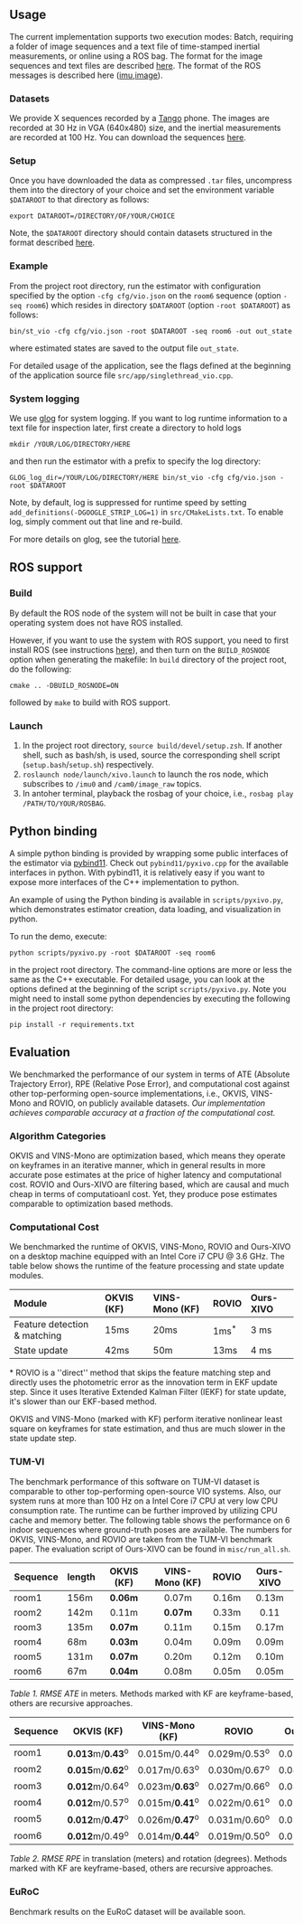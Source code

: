 ## Usage

The current implementation supports two execution modes: Batch, requiring a folder of image sequences and a text file of time-stamped inertial measurements, or online using a ROS bag. The format for the image sequences and text files are described [here](dataformat.md). The format of the ROS messages is described here ([imu][imu_msg],[image][image_msg]).

[imu_msg]: https://docs.ros.org/api/sensor_msgs/html/msg/Imu.html
[image_msg]: https://docs.ros.org/api/sensor_msgs/html/msg/Image.html


### Datasets

We provide X sequences recorded by a [Tango](https://en.wikipedia.org/wiki/Tango_(platform)) phone. The images are recorded at 30 Hz in VGA (640x480) size, and the inertial measurements are recorded at 100 Hz. You can download the sequences [here](placeholder).

### Setup

Once you have downloaded the data as compressed `.tar` files, uncompress them into the directory of your choice and set the environment variable `$DATAROOT` to that directory as follows:

```
export DATAROOT=/DIRECTORY/OF/YOUR/CHOICE
```

Note, the `$DATAROOT` directory should contain datasets structured in the format described [here](dataformat.md).


### Example

From the project root directory, run the estimator with configuration specified by the option `-cfg cfg/vio.json` on the `room6` sequence (option `-seq room6`) which resides in directory `$DATAROOT` (option `-root $DATAROOT`) as follows:

```
bin/st_vio -cfg cfg/vio.json -root $DATAROOT -seq room6 -out out_state
```

where estimated states are saved to the output file `out_state`.

For detailed usage of the application, see the flags defined at the beginning of the application source file `src/app/singlethread_vio.cpp`. 


### System logging

We use [glog](https://github.com/google/glog) for system logging. If you want to log runtime information to a text file for inspection later, first create a directory to hold logs

```
mkdir /YOUR/LOG/DIRECTORY/HERE
```

and then run the estimator with a prefix to specify the log directory:

```
GLOG_log_dir=/YOUR/LOG/DIRECTORY/HERE bin/st_vio -cfg cfg/vio.json -root $DATAROOT
```

Note, by default, log is suppressed for runtime speed by setting `add_definitions(-DGOOGLE_STRIP_LOG=1)` in `src/CMakeLists.txt`. To enable log, simply comment out that line and re-build.

For more details on glog, see the tutorial [here](http://rpg.ifi.uzh.ch/docs/glog.html).

## ROS support

### Build

By default the ROS node of the system will not be built in case that your operating system does not have ROS installed. 

However, if you want to use the system with ROS support, you need to first install ROS (see instructions [here](http://wiki.ros.org/ROS/Installation)), and then turn on the `BUILD_ROSNODE` option when generating the makefile: In `build` directory of the project root, do the following:

```
cmake .. -DBUILD_ROSNODE=ON
```

followed by `make` to build with ROS support.

### Launch

1. In the project root directory, `source build/devel/setup.zsh`. If another shell, such as bash/sh, is used, source the corresponding shell script (`setup.bash`/`setup.sh`) respectively.
2. `roslaunch node/launch/xivo.launch` to launch the ros node, which subscribes to `/imu0` and `/cam0/image_raw` topics.
3. In antoher terminal, playback the rosbag of your choice, i.e., `rosbag play /PATH/TO/YOUR/ROSBAG`.

<!-- ## Profiling

If you want to build the project along with the gperftools provided in the thirdparty folder, make sure you have `autoconf` and `libtool` installed.
`
sudo apt-get install autoconf libtool
`
and
`
./build.sh
`

See [gperftools](https://gperftools.github.io/gperftools/cpuprofile.html) from Google. Or enable printing of the timing information gathered by the `timer_` object inside the estimator. -->


## Python binding

A simple python binding is provided by wrapping some public interfaces of the estimator via [pybind11](https://github.com/pybind/pybind11). Check out `pybind11/pyxivo.cpp` for the available interfaces in python. With pybind11, it is relatively easy if you want to expose more interfaces of the C++ implementation to python.

An example of using the Python binding is available in `scripts/pyxivo.py`, which demonstrates estimator creation, data loading, and visualization in python.

To run the demo, execute:

```
python scripts/pyxivo.py -root $DATAROOT -seq room6
```

in the project root directory. The command-line options are more or less the same as the C++ executable. For detailed usage, you can look at the options defined at the beginning of the script `scripts/pyxivo.py`. Note you might need to install some python dependencies by executing the following in the project root directory:

```
pip install -r requirements.txt
```

<!-- ### Evaluation

We provide a python script `scripts/run_and_eval_pyxivo.py` to run the estimator on a specified TUM-VI sequence and benchmark the performance in terms ATE (Absolute Trajectory Error) and RPE (Relative Pose Error). To use it, execute the following in the project root directory:

```
python scripts/run_and_eval_pyxivo.py -root $TUMVIROOT -seq room6 -stdout -out_dir tmp -use_viewer
```
The `-seq` and `-root` options are the same as explained above. If the `-stdout` option is on, the script will print out the benchmarked performance to the terminal; `-out_dir` specifies the directory to save state estimates; `-use_viewer` option will turn on a 3D visualization. For detailed usage about the script, see the options defined at the beginning of the script. -->

## Evaluation

We benchmarked the performance of our system in terms of ATE (Absolute Trajectory Error), RPE (Relative Pose Error), and computational cost against other top-performing open-source implementations, i.e., OKVIS, VINS-Mono and ROVIO, on publicly available datasets. *Our implementation achieves comparable accuracy at a fraction of the computational cost.*


### Algorithm Categories

OKVIS and VINS-Mono are optimization based, which means they operate on keyframes in an iterative manner, which in general results in more accurate pose estimates at the price of higher latency and computational cost. ROVIO and Ours-XIVO are filtering based, which are causal and much cheap in terms of computatioanl cost. Yet, they produce pose estimates comparable to optimization based methods.

<!-- 
OKVIS, VINS-Mono and Ours-XIVO detect and track local features, whereas ROVIO falls into the category of ''direct'' methods where photometric error instead of geometric error is directly minimized. -->


### Computational Cost

We benchmarked the runtime of OKVIS, VINS-Mono, ROVIO and Ours-XIVO on a desktop machine equipped with an Intel Core i7 CPU @ 3.6 GHz. The table below shows the runtime of the feature processing and state update modules.

| Module | OKVIS (KF) | VINS-Mono (KF) | ROVIO | Ours-XIVO |
|:---       | :---   | :---       | :---   | :---  |
| Feature detection \& matching   | 15ms | 20ms | 1ms<sup>*</sup> | 3 ms|
| State update | 42ms | 50m | 13ms | 4 ms |


\* ROVIO is a ''direct'' method that skips the feature matching step and directly uses the photometric error as the innovation term in EKF update step. Since it uses Iterative Extended Kalman Filter (IEKF) for state update, it's slower than our EKF-based method.

OKVIS and VINS-Mono (marked with KF) perform iterative nonlinear least square on keyframes for state estimation, and thus are much slower in the state update step.

### TUM-VI

The benchmark performance of this software on TUM-VI dataset is comparable to other top-performing open-source VIO systems. Also, our system runs at more than 100 Hz on a Intel Core i7 CPU at very low CPU consumption rate. The runtime can be further improved by utilizing CPU cache and memory better. The following table shows the performance on 6 indoor sequences where ground-truth poses are available. The numbers for OKVIS, VINS-Mono, and ROVIO are taken from the TUM-VI benchmark paper. The evaluation script of Ours-XIVO can be found in `misc/run_all.sh`.



| Sequence | length | OKVIS (KF) | VINS-Mono (KF) | ROVIO | Ours-XIVO |
|:---       | :---    | :---:   | :---:       | :---:   | :---:  |
|room1     | 156m   | **0.06m** | 0.07m | 0.16m | 0.13m |
|room2     | 142m   | 0.11m | **0.07m** | 0.33m | 0.11 |
|room3     | 135m   | **0.07m**  | 0.11m | 0.15m | 0.17m |
|room4     | 68m    | **0.03m** | 0.04m | 0.09m | 0.09m |
|room5     | 131m   | **0.07m** | 0.20m | 0.12m | 0.10m |
|room6     | 67m    | **0.04m** | 0.08m | 0.05m | 0.05m |

*Table 1. RMSE ATE* in meters. Methods marked with KF are keyframe-based, others are recursive approaches.

| Sequence | OKVIS (KF) | VINS-Mono (KF) | ROVIO | Ours-XIVO |
|:---       | :---:   | :---:       | :---:   | :---:  |
|room1 | **0.013**m/**0.43**<sup>o</sup> | 0.015m/0.44<sup>o</sup> | 0.029m/0.53<sup>o</sup> | 0.022m/0.60<sup>o</sup> |
|room2 | **0.015**m/**0.62**<sup>o</sup> | 0.017m/0.63<sup>o</sup> | 0.030m/0.67<sup>o</sup> | 0.040m/0.71<sup>o</sup> |
|room3 | **0.012**m/0.64<sup>o</sup> | 0.023m/**0.63**<sup>o</sup> | 0.027m/0.66<sup>o</sup> | 0.086m/0.74<sup>o</sup> |
|room4 | **0.012**m/0.57<sup>o</sup> | 0.015m/**0.41**<sup>o</sup> | 0.022m/0.61<sup>o</sup> | 0.022m/0.62<sup>o</sup> |
|room5 | **0.012**m/**0.47**<sup>o</sup> | 0.026m/**0.47**<sup>o</sup> | 0.031m/0.60<sup>o</sup> | 0.030m/0.60<sup>o</sup> |
|room6| **0.012**m/0.49<sup>o</sup> | 0.014m/**0.44**<sup>o</sup> | 0.019m/0.50<sup>o</sup> | 0.020m/0.52<sup>o</sup> |

*Table 2. RMSE RPE* in translation (meters) and rotation (degrees). Methods marked with KF are keyframe-based, others are recursive approaches.

### EuRoC

Benchmark results on the EuRoC dataset will be available soon.
